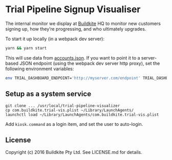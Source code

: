 # Trial Pipeline Signup Visualiser

The internal monitor we display at [Buildkite](https://buildkite.com/) HQ to monitor new customers signing up, how they’re progressing, and who ultimately upgrades.

To start it up locally (in a webpack dev server):

```bash
yarn && yarn start
```

This will use data from [accounts.json](accounts.json). If you want to point it to a server-based JSON endpoint (using the webpack dev server http proxy), set the following environment variables:

```bash
env TRIAL_DASHBOARD_ENDPOINT='http://myserver.com/endpoint' TRIAL_DASHBOARD_SECRET='xyz' yarn start
```

## Setup as a system service

```
git clone ... /usr/local/trial-pipeline-visualizer
cp com.buildkite.trial-vis.plist ~/Library/LaunchAgents/
launchctl load ~/Library/LaunchAgents/com.buildkite.trial-vis.plist
```

Add `kiosk.command` as a login item, and set the user to auto-login.

## License

Copyright (c) 2016 Buildkite Pty Ltd. See LICENSE.md for details.
